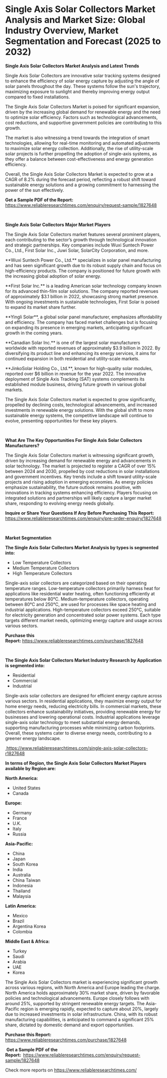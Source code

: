 <p><h1>Single Axis Solar Collectors Market Analysis and Market Size: Global Industry Overview, Market Segmentation and Forecast (2025 to 2032)</h1></p><p><strong>Single Axis Solar Collectors Market Analysis and Latest Trends</strong></p>
<p><p>Single Axis Solar Collectors are innovative solar tracking systems designed to enhance the efficiency of solar energy capture by adjusting the angle of solar panels throughout the day. These systems follow the sun's trajectory, maximizing exposure to sunlight and thereby improving energy output compared to fixed installations. </p><p>The Single Axis Solar Collectors Market is poised for significant expansion, driven by the increasing global demand for renewable energy and the need to optimize solar efficiency. Factors such as technological advancements, cost reductions, and supportive government policies are contributing to this growth. </p><p>The market is also witnessing a trend towards the integration of smart technologies, allowing for real-time monitoring and automated adjustments to maximize solar energy collection. Additionally, the rise of utility-scale solar projects is further propelling the adoption of single-axis systems, as they offer a balance between cost-effectiveness and energy generation efficiency. </p><p>Overall, the Single Axis Solar Collectors Market is expected to grow at a CAGR of 8.2% during the forecast period, reflecting a robust shift toward sustainable energy solutions and a growing commitment to harnessing the power of the sun effectively.</p></p>
<p><strong>Get a Sample PDF of the Report:&nbsp;</strong> <a href="https://www.reliableresearchtimes.com/enquiry/request-sample/1827648?utm_campaign=3584&utm_medium=2&utm_source=Github&utm_content=ia&utm_term=12042025&utm_id=single-axis-solar-collectors">https://www.reliableresearchtimes.com/enquiry/request-sample/1827648</a></p>
<p>&nbsp;</p>
<p><strong>Single Axis Solar Collectors Major Market Players</strong></p>
<p><p>The Single Axis Solar Collectors market features several prominent players, each contributing to the sector’s growth through technological innovation and strategic partnerships. Key companies include Wuxi Suntech Power Co., Ltd., First Solar Inc., Juwi Solar, SolarCity Corporation, and more.</p><p>**Wuxi Suntech Power Co., Ltd.** specializes in solar panel manufacturing and has seen significant growth due to its robust supply chain and focus on high-efficiency products. The company is positioned for future growth with the increasing global adoption of solar energy.</p><p>**First Solar Inc.** is a leading American solar technology company known for its advanced thin-film solar solutions. The company reported revenues of approximately $3.1 billion in 2022, showcasing strong market presence. With ongoing investments in sustainable technologies, First Solar is poised to expand its market share further.</p><p>**Yingli Solar**, a global solar panel manufacturer, emphasizes affordability and efficiency. The company has faced market challenges but is focusing on expanding its presence in emerging markets, anticipating significant growth in the coming years.</p><p>**Canadian Solar Inc.** is one of the largest solar manufacturers worldwide with reported revenues of approximately $3.9 billion in 2022. By diversifying its product line and enhancing its energy services, it aims for continued expansion in both residential and utility-scale markets.</p><p>**JinkoSolar Holding Co., Ltd.**, known for high-quality solar modules, reported over $6 billion in revenue for the year 2022. The innovative deployment of Single Axis Tracking (SAT) systems complements its established module business, driving future growth in various global markets.</p><p>The Single Axis Solar Collectors market is expected to grow significantly, propelled by declining costs, technological advancements, and increased investments in renewable energy solutions. With the global shift to more sustainable energy systems, the competitive landscape will continue to evolve, presenting opportunities for these key players.</p></p>
<p>&nbsp;</p>
<p><strong>What Are The Key Opportunities For Single Axis Solar Collectors Manufacturers?</strong></p>
<p><p>The Single Axis Solar Collectors market is witnessing significant growth, driven by increasing demand for renewable energy and advancements in solar technology. The market is projected to register a CAGR of over 15% between 2024 and 2030, propelled by cost reductions in solar installations and government incentives. Key trends include a shift toward utility-scale projects and rising adoption in emerging economies. As energy policies emphasize sustainability, the future outlook remains positive, with innovations in tracking systems enhancing efficiency. Players focusing on integrated solutions and partnerships will likely capture a larger market share, responding to evolving energy needs globally.</p></p>
<p><strong>Inquire or Share Your Questions If Any Before Purchasing This Report:</strong> <a href="https://www.reliableresearchtimes.com/enquiry/pre-order-enquiry/1827648?utm_campaign=3584&utm_medium=2&utm_source=Github&utm_content=ia&utm_term=12042025&utm_id=single-axis-solar-collectors">https://www.reliableresearchtimes.com/enquiry/pre-order-enquiry/1827648</a></p>
<p>&nbsp;</p>
<p><strong>Market Segmentation</strong></p>
<p><strong>The Single Axis Solar Collectors Market Analysis by types is segmented into:</strong></p>
<p><ul><li>Low Temperature Collectors</li><li>Medium Temperature Collectors</li><li>High Temperature Collectors</li></ul></p>
<p><p>Single-axis solar collectors are categorized based on their operating temperature ranges. Low-temperature collectors primarily harness heat for applications like residential water heating, often functioning efficiently at temperatures below 80°C. Medium-temperature collectors, operating between 80°C and 250°C, are used for processes like space heating and industrial applications. High-temperature collectors exceed 250°C, suitable for electricity generation and concentrated solar power systems. Each type targets different market needs, optimizing energy capture and usage across various sectors.</p></p>
<p><strong>Purchase this Report:&nbsp;</strong><a href="https://www.reliableresearchtimes.com/purchase/1827648?utm_campaign=3584&utm_medium=2&utm_source=Github&utm_content=ia&utm_term=12042025&utm_id=single-axis-solar-collectors">https://www.reliableresearchtimes.com/purchase/1827648</a></p>
<p>&nbsp;</p>
<p><strong>The Single Axis Solar Collectors Market Industry Research by Application is segmented into:</strong></p>
<p><ul><li>Residential</li><li>Commercial</li><li>Industrial</li></ul></p>
<p><p>Single-axis solar collectors are designed for efficient energy capture across various sectors. In residential applications, they maximize energy output for home energy needs, reducing electricity bills. In commercial markets, these collectors enhance sustainability initiatives, providing renewable energy for businesses and lowering operational costs. Industrial applications leverage single-axis solar technology to meet substantial energy demands, supporting manufacturing processes while minimizing carbon footprints. Overall, these systems cater to diverse energy needs, contributing to a greener energy landscape.</p></p>
<p><a href="https://www.reliableresearchtimes.com/single-axis-solar-collectors-r1827648?utm_campaign=3584&utm_medium=2&utm_source=Github&utm_content=ia&utm_term=12042025&utm_id=single-axis-solar-collectors">&nbsp;https://www.reliableresearchtimes.com/single-axis-solar-collectors-r1827648</a></p>
<p><strong>In terms of Region, the Single Axis Solar Collectors Market Players available by Region are:</strong></p>
<p>
    <p> <strong> North America: </strong>
        <ul>
            <li>United States</li>
            <li>Canada</li>
        </ul>
        </p> 
    <p> <strong> Europe: </strong>
        <ul>
            <li>Germany</li>
            <li>France</li>
            <li>U.K.</li>
            <li>Italy</li>
            <li>Russia</li>
        </ul>
        </p> 
    <p> <strong> Asia-Pacific: </strong>
        <ul>
            <li>China</li>
            <li>Japan</li>
            <li>South Korea</li>
            <li>India</li>
            <li>Australia</li>
            <li>China Taiwan</li>
            <li>Indonesia</li>
            <li>Thailand</li>
            <li>Malaysia</li>
        </ul>
        </p> 
    <p> <strong> Latin America: </strong>
        <ul>
            <li>Mexico</li>
            <li>Brazil</li>
            <li>Argentina Korea</li>
            <li>Colombia</li>
        </ul>
        </p> 
    <p> <strong> Middle East & Africa: </strong>
        <ul>
            <li>Turkey</li>
            <li>Saudi</li>
            <li>Arabia</li>
            <li>UAE</li>
            <li>Korea</li>
        </ul>
    </p>
    </p>
<p><p>The Single Axis Solar Collectors market is experiencing significant growth across various regions, with North America and Europe leading the charge. North America holds approximately 30% market share, driven by favorable policies and technological advancements. Europe closely follows with around 25%, supported by stringent renewable energy targets. The Asia-Pacific region is emerging rapidly, expected to capture about 20%, largely due to increased investments in solar infrastructure. China, with its robust manufacturing capabilities, is anticipated to command a significant 25% share, dictated by domestic demand and export opportunities.</p></p>
<p><strong>Purchase this Report: </strong><a href="https://www.reliableresearchtimes.com/purchase/1827648?utm_campaign=3584&utm_medium=2&utm_source=Github&utm_content=ia&utm_term=12042025&utm_id=single-axis-solar-collectors">https://www.reliableresearchtimes.com/purchase/1827648</a></p>
<p>&nbsp;<strong>Get a Sample PDF of the Report:&nbsp;&nbsp;</strong><a href="https://www.reliableresearchtimes.com/enquiry/request-sample/1827648?utm_campaign=3584&utm_medium=2&utm_source=Github&utm_content=ia&utm_term=12042025&utm_id=single-axis-solar-collectors">https://www.reliableresearchtimes.com/enquiry/request-sample/1827648</a></p>
<p><strong></strong></p>
<p>Check more reports on <a href="https://www.reliableresearchtimes.com/?utm_campaign=3584&utm_medium=2&utm_source=Github&utm_content=ia&utm_term=12042025&utm_id=single-axis-solar-collectors">https://www.reliableresearchtimes.com/</a></p>